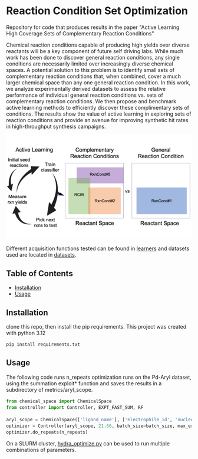 # Reaction Condition Set Optimization 

Repository for code that produces results in the paper "Active Learning High Coverage Sets of Complementary Reaction Conditions"

Chemical reaction conditions capable of producing high yields over diverse reactants will be a key component of future self driving labs. While much work has been done to discover general reaction conditions, any single conditions are necessarily limited over increasingly diverse chemical spaces. A potential solution to this problem is to identify small sets of complementary reaction conditions that, when combined, cover a much larger chemical space than any one general reaction condition. In this work, we analyze experimentally derived datasets to assess the relative performance of individual general reaction conditions vs. sets of complementary reaction conditions. We then propose and benchmark active learning methods to efficiently discover these complimentary sets of conditions. The results show the value of active learning in exploring sets of reaction conditions and provide an avenue for improving synthetic hit rates in high-throughput synthesis campaigns.

![image](TOC_image.png)

Different acquisition functions tested can be found in [learners](./learners) and datasets used are located in [datasets](./datasets).

## Table of Contents

- [Installation](#installation)
- [Usage](#usage)

## Installation

clone this repo, then install the pip requirements. This project was created with python 3.12

```sh
pip install requirements.txt
```

## Usage

The following code runs n_repeats optimization runs on the Pd-Aryl dataset, using the summation exploit* function and saves the results in a subdirectory of metrics/aryl_scope.

```python
from chemical_space import ChemicalSpace
from controller import Controller, EXPT_FAST_SUM, RF

aryl_scope = ChemicalSpace(['ligand_name'], ['electrophile_id', 'nucleophile_id'], 'datasets/real_datasets/aryl-scope-ligand.csv')
optimizer = Controller(aryl_scope, 21.66, batch_size=batch_size, max_experiments=1000, max_set_size=3, learner_type=EXPT_FAST_SUM, model_type=RF)
optimizer.do_repeats(n_repeats)
```

On a SLURM cluster, [hydra_optimize.py](hydra_optimize.py) can be used to run multiple combinations of parameters.
